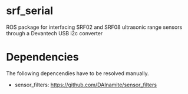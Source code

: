 # srf_serial
ROS package for interfacing SRF02 and SRF08 ultrasonic range sensors through a Devantech USB i2c converter

# Dependencies

The following depencendies have to be resolved manually.

* sensor_filters: https://github.com/DAInamite/sensor_filters
